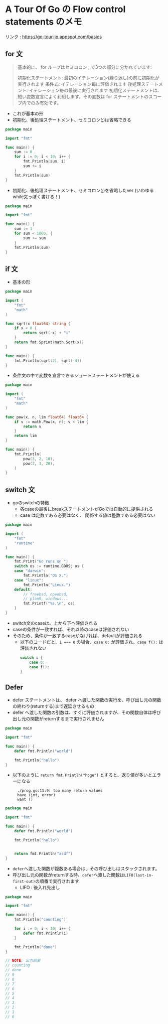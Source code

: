 # A Tour Of Go の Flow control statements のメモ
リンク : https://go-tour-jp.appspot.com/basics

## for 文
> 基本的に、 for ループはセミコロン ; で3つの部分に分かれています:
>
> 初期化ステートメント: 最初のイテレーション(繰り返し)の前に初期化が実行されます
> 条件式: イテレーション毎に評価されます
> 後処理ステートメント: イテレーション毎の最後に実行されます
> 初期化ステートメントは、短い変数宣言によく利用します。その変数は for ステートメントのスコープ内でのみ有効です。


- これが基本の形
- 初期化、後処理ステートメント、セミコロン(;)は省略できる
```go
package main

import "fmt"

func main() {
	sum := 0
	for i := 0; i < 10; i++ {
		fmt.Println(sum, i)
		sum += i
	}
	fmt.Println(sum)
}
```

- 初期化、後処理ステートメント、セミコロン(;)を省略したver (いわゆるwhile文っぽく書ける！)
```go
package main

import "fmt"

func main() {
	sum := 1
	for sum < 1000; {
		sum += sum
	}
	fmt.Println(sum)
}
```

## if 文
- 基本の形
```go
package main

import (
	"fmt"
	"math"
)

func sqrt(x float64) string {
	if x < 0 {
		return sqrt(-x) + "i"
	}
	return fmt.Sprint(math.Sqrt(x))
}

func main() {
	fmt.Println(sqrt(2), sqrt(-4))
}
```

- 条件文の中で変数を宣言できるショートステートメントが使える
```go
package main

import (
	"fmt"
	"math"
)

func pow(x, n, lim float64) float64 {
	if v := math.Pow(x, n); v < lim {
		return v
	}
	return lim
}

func main() {
	fmt.Println(
		pow(3, 2, 10),
		pow(3, 3, 20),
	)
}
```

## switch 文
-  goのswitchの特徴
	- 各caseの最後にbreakステートメントがGoでは自動的に提供される
	- case は定数である必要はなく、 関係する値は整数である必要はない

```go
package main

import (
	"fmt"
	"runtime"
)

func main() {
	fmt.Print("Go runs on ")
	switch os := runtime.GOOS; os {
	case "darwin":
		fmt.Println("OS X.")
	case "linux":
		fmt.Println("Linux.")
	default:
		// freebsd, openbsd,
		// plan9, windows...
		fmt.Printf("%s.\n", os)
	}
}
```

- switch文のcaseは、上から下へ評価される
- caseの条件が一致すれば、それ以降のcaseは評価されない
- そのため、条件が一致するcaseがなければ、defaultが評価される
  - 以下のコードだと、`i === 0` の場合、`case 0:` が評価され、`case f():` は評価されない
	```go
	switch i {
		case 0:
		case f():
	}
	```

## Defer
- defer ステートメントは、 defer へ渡した関数の実行を、呼び出し元の関数の終わり(returnする)まで遅延させるもの
- defer へ渡した関数の引数は、すぐに評価されますが、その関数自体は呼び出し元の関数がreturnするまで実行されません

```go
package main

import "fmt"

func main() {
	defer fmt.Println("world")

	fmt.Println("hello")
}
```

- 以下のように `return fmt.Println("hoge")` とすると、返り値が多いとエラーになる
  ```shell
	./prog.go:11:9: too many return values
	have (int, error)
	want ()
	```

```go
package main

import "fmt"

func main() {
	defer fmt.Println("world")

	fmt.Println("hello")


	return fmt.Println("asdf")
}
```

- `defer`へ渡した関数が複数ある場合は、その呼び出しはスタックされます。
- 呼び出し元の関数がreturnする時、`defer`へ渡した関数は`LIFO(last-in-first-out)`の順番で実行されます
  - LIFO : 後入れ先出し

```go
package main

import "fmt"

func main() {
	fmt.Println("counting")

	for i := 0; i < 10; i++ {
		defer fmt.Println(i)
	}

	fmt.Println("done")
}

// NOTE: 出力結果
// counting
// done
// 9
// 8
// 7
// 6
// 5
// 4
// 3
// 2
// 1
// 0
```
